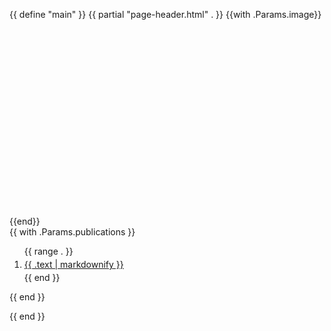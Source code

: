 {{ define "main" }} {{ partial "page-header.html" . }} {{with .Params.image}}
<section
    class="section"
    class="container"
    style="background-image:url({{ . | relURL }});background-position: 50% 50%; background-size: cover; background-repeat: no-repeat;height: 300px"
></section>
{{end}}
<section class="section">
    <div class="container">
        <div class="row justify-content-center align-items-center">
            <div class="col-lg-12 lead">
                {{ with .Params.publications }}
                <ol>
                    {{ range . }}
                    <li style="padding: 4px 0">
                        <a href="{{.url| relURL}}" title="{{ .text }}" target="_blank">{{ .text | markdownify }}</a>
                    </li>
                    {{ end }}
                </ol>
                {{ end }}
            </div>
        </div>
    </div>
</section>

{{ end }}
